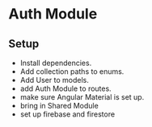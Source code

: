 # Auth Module

## Setup
- Install dependencies.
- Add collection paths to enums.
- Add User to models.
- add Auth Module to routes.
- make sure Angular Material is set up.
- bring in Shared Module
- set up firebase and firestore

